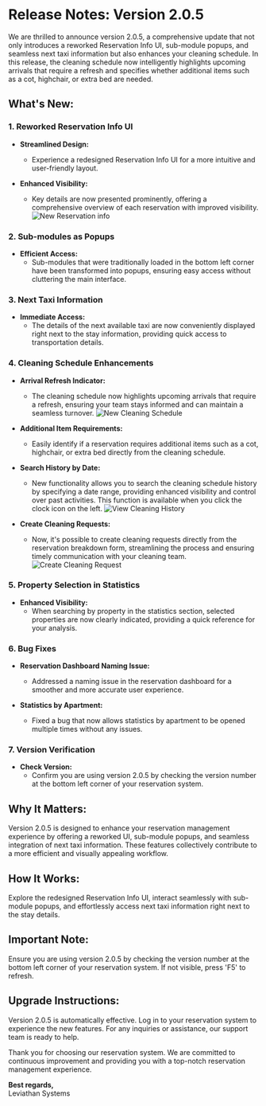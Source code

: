 # Release Notes: Version 2.0.5

We are thrilled to announce version 2.0.5, a comprehensive update that not only introduces a reworked Reservation Info UI, sub-module popups, and seamless next taxi information but also enhances your cleaning schedule. In this release, the cleaning schedule now intelligently highlights upcoming arrivals that require a refresh and specifies whether additional items such as a cot, highchair, or extra bed are needed.

## What's New:

### 1. Reworked Reservation Info UI

- **Streamlined Design:**
    - Experience a redesigned Reservation Info UI for a more intuitive and user-friendly layout.

- **Enhanced Visibility:**
    - Key details are now presented prominently, offering a comprehensive overview of each reservation with improved visibility.
    ![New Reservation info](/release_notes_weboffice/images/2.0.5/reservation_info_1.png)

### 2. Sub-modules as Popups

- **Efficient Access:**
    - Sub-modules that were traditionally loaded in the bottom left corner have been transformed into popups, ensuring easy access without cluttering the main interface.

### 3. Next Taxi Information

- **Immediate Access:**
    - The details of the next available taxi are now conveniently displayed right next to the stay information, providing quick access to transportation details.

### 4. Cleaning Schedule Enhancements

- **Arrival Refresh Indicator:**
    - The cleaning schedule now highlights upcoming arrivals that require a refresh, ensuring your team stays informed and can maintain a seamless turnover.
        ![New Cleaning Schedule](/release_notes_weboffice/images/2.0.5/cleaning_schedule_dashboard.png)

- **Additional Item Requirements:**
    - Easily identify if a reservation requires additional items such as a cot, highchair, or extra bed directly from the cleaning schedule.

- **Search History by Date:**
    - New functionality allows you to search the cleaning schedule history by specifying a date range, providing enhanced visibility and control over past activities. This function is available when you click the clock icon on the left.
    ![View Cleaning History](/release_notes_weboffice/images/2.0.5/cleaning_schedule_history.png)

- **Create Cleaning Requests:**
    - Now, it's possible to create cleaning requests directly from the reservation breakdown form, streamlining the process and ensuring timely communication with your cleaning team.
    ![Create Cleaning Request](/release_notes_weboffice/images/2.0.5/create_new_cleaning_request.png)

### 5. Property Selection in Statistics

- **Enhanced Visibility:**
    - When searching by property in the statistics section, selected properties are now clearly indicated, providing a quick reference for your analysis.

### 6. Bug Fixes

- **Reservation Dashboard Naming Issue:**
    - Addressed a naming issue in the reservation dashboard for a smoother and more accurate user experience.

- **Statistics by Apartment:**
    - Fixed a bug that now allows statistics by apartment to be opened multiple times without any issues.

### 7. Version Verification

- **Check Version:**
    - Confirm you are using version 2.0.5 by checking the version number at the bottom left corner of your reservation system.

## Why It Matters:

Version 2.0.5 is designed to enhance your reservation management experience by offering a reworked UI, sub-module popups, and seamless integration of next taxi information. These features collectively contribute to a more efficient and visually appealing workflow.

## How It Works:

Explore the redesigned Reservation Info UI, interact seamlessly with sub-module popups, and effortlessly access next taxi information right next to the stay details.

## Important Note:

Ensure you are using version 2.0.5 by checking the version number at the bottom left corner of your reservation system. If not visible, press 'F5' to refresh.

## Upgrade Instructions:

Version 2.0.5 is automatically effective. Log in to your reservation system to experience the new features. For any inquiries or assistance, our support team is ready to help.

Thank you for choosing our reservation system. We are committed to continuous improvement and providing you with a top-notch reservation management experience.

**Best regards,**  
Leviathan Systems

